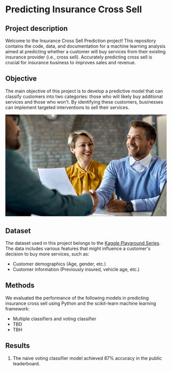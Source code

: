 # Predicting Insurance Cross Sell

## Project description

Welcome to the Insurance Cross Sell Prediction project! This repository contains the code, data, and documentation for a machine learning analysis aimed at predicting whether a customer will buy services from their existing insurance provider (i.e., cross sell). Accurately predicting cross sell is crucial for insurance business to improves sales and revenue.

## Objective

The main objective of this project is to develop a predictive model that can classify customers into two categories: those who will likely buy additional services and those who won't. By identifying these customers, businesses can implement targeted interventions to sell their services.

![Bank Churn](assets/sales.jpg)

## Dataset

The dataset used in this project belongs to the [Kaggle Playground Series](https://www.kaggle.com/competitions/playground-series-s4e7/overview). The data includes various features that might influence a customer's decision to buy more services, such as:

- Customer demographics (Age, gender, etc.)
- Customer information (Previously insured, vehicle age,  etc.)

## Methods

We evaluated the performance of the following models in predicting insurance cross sell using Python and the scikit-learn machine learning framework:

- Multiple classifiers and voting classifier
- TBD
- TBH

## Results

1. The naive voting classifier model achieved 87% accuracy in the public leaderboard.
